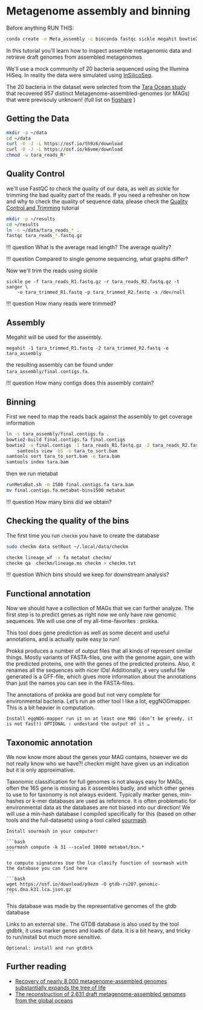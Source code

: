# Metagenome assembly and binning

Before anything RUN THIS:

```bash
conda create -n Meta_assembly -c bioconda fastqc sickle megahit bowtie2 samtools metabat2 checkm-genome prokka sourmash
```

In this tutorial you'll learn how to inspect assemble metagenomic data and retrieve draft genomes from assembled metagenomes

We'll use a mock community of 20 bacteria sequenced using the Illumina HiSeq.
In reality the data were simulated using [InSilicoSeq](http://insilicoseq.readthedocs.io).

The 20 bacteria in the dataset were selected from the [Tara Ocean study](http://ocean-microbiome.embl.de/companion.html) that recovered 957 distinct Metagenome-assembled-genomes (or MAGs) that were previsouly unknown! (full list on [figshare](https://figshare.com/articles/TARA-NON-REDUNDANT-MAGs/4902923/1) )

## Getting the Data

```bash
mkdir -p ~/data
cd ~/data
curl -O -J -L https://osf.io/th9z6/download
curl -O -J -L https://osf.io/k6vme/download
chmod -w tara_reads_R*
```

## Quality Control

we'll use FastQC to check the quality of our data, as well as sickle for trimming the bad quality part of the reads.
If you need a refresher on how and why to check the quality of sequence data, please check the [Quality Control and Trimming](qc) tutorial

```bash
mkdir -p ~/results
cd ~/results
ln -s ~/data/tara_reads_* .
fastqc tara_reads_*.fastq.gz
```

!!! question
    What is the average read length? The average quality?

!!! question
    Compared to single genome sequencing, what graphs differ?


Now we'll trim the reads using sickle

```
sickle pe -f tara_reads_R1.fastq.gz -r tara_reads_R2.fastq.gz -t sanger \
    -o tara_trimmed_R1.fastq -p tara_trimmed_R2.fastq -s /dev/null
```

!!! question
    How many reads were trimmed?

## Assembly

Megahit will be used for the assembly.

```
megahit -1 tara_trimmed_R1.fastq -2 tara_trimmed_R2.fastq -o tara_assembly
```

the resulting assembly can be found under `tara_assembly/final.contigs.fa`.

!!! question
    How many contigs does this assembly contain?

## Binning

First we need to map the reads back against the assembly to get coverage information

```bash
ln -s tara_assembly/final.contigs.fa .
bowtie2-build final.contigs.fa final.contigs
bowtie2 -x final.contigs -1 tara_reads_R1.fastq.gz -2 tara_reads_R2.fastq.gz | \
    samtools view -bS -o tara_to_sort.bam
samtools sort tara_to_sort.bam -o tara.bam
samtools index tara.bam
```

then we run metabat

```bash
runMetaBat.sh -m 1500 final.contigs.fa tara.bam
mv final.contigs.fa.metabat-bins1500 metabat
```

!!! question
    How many bins did we obtain?

## Checking the quality of the bins

The first time you run `checkm` you have to create the database

```bash
sudo checkm data setRoot ~/.local/data/checkm
```

```bash
checkm lineage_wf -x fa metabat checkm/
checkm qa  checkm/lineage.ms checkm > checkm.txt
```

!!! question
    Which bins should we keep for downstream analysis?


## Functional annotation

Now we should have a collection of MAGs that we can further analyze. The first step is to predict genes as right now we only have raw genomic sequences. We will use one of my all-time-favorites : prokka.

This tool does gene prediction as well as some decent and useful annotations, and is actually quite easy to run!

Prokka produces a number of output files that all kinds of represent similar things. Mostly variants of FASTA-files, one with the genome again, one with the predicted proteins, one with the genes of the predicted proteins. Also, it renames all the sequences with nicer IDs! Additionally, a very useful file generated is a GFF-file, which gives more information about the annotations than just the names you can see in the FASTA-files.

The annotations of prokka are good but not very complete for environmental bacteria. Let’s run an other tool I like a lot, eggNOGmapper. This is a bit heavier in computation.

    Install eggNOG-mapper run it on at least one MAG (don’t be greedy, it is not fast!) OPTIONAL : undestand the output of it …

## Taxonomic annotation

We now know more about the genes your MAG contains, however we do not really know who we have?! checkm might have given us an indication but it is only approximative.

Taxonomic classification for full genomes is not always easy for MAGs, often the 16S gene is missing as it assembles badly, and which other genes to use to for taxonomy is not always evident. Typically marker genes, min-hashes or k-mer databases are used as reference. It is often problematic for environmental data as the databases are not biased into our direction! We will use a min-hash database I compiled specifically for this (based on other tools and the full-datasets) using a tool called [sourmash](https://sourmash.readthedocs.io/en/latest/)

    Install sourmash in your computer! 
    
    ```bash
    sourmash compute -k 31 --scaled 10000 metabat/bin.* 
    ```
    
    to compute signatures Use the lca clasify function of sourmash with the database you can find here 
    
    ```bash
    wget https://osf.io/download/p9ezm -O gtdb-rs207.genomic-reps.dna.k31.lca.json.gz
    ```

This database was made by the representative genomes of the gtdb database

Links to an external site.. The GTDB database is also used by the tool gtdbtk, it uses marker genes and loads of data. It is a bit heavy, and tricky to run/install but much more sensitive.

    Optional: install and run gtdbtk


## Further reading

* [Recovery of nearly 8,000 metagenome-assembled genomes substantially expands the tree of life](https://www.nature.com/articles/s41564-017-0012-7)
* [The reconstruction of 2,631 draft metagenome-assembled genomes from the global oceans](https://www.nature.com/articles/sdata2017203)
